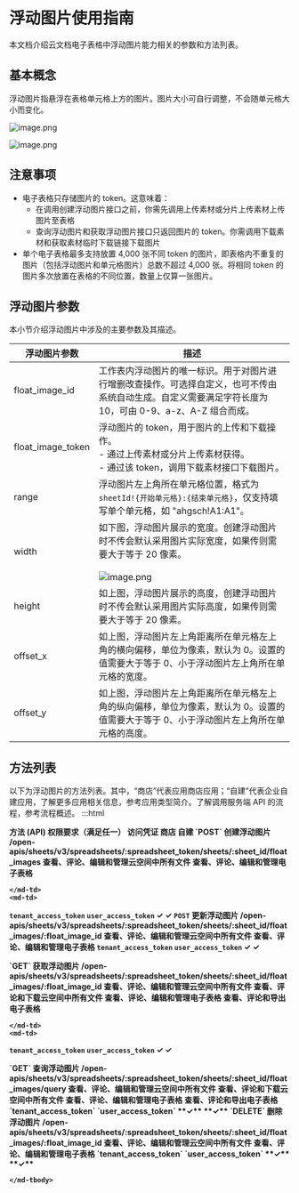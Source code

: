 # 浮动图片使用指南
本文档介绍云文档电子表格中浮动图片能力相关的参数和方法列表。
## 基本概念

浮动图片指悬浮在表格单元格上方的图片。图片大小可自行调整，不会随单元格大小而变化。

![image.png](//sf3-cn.feishucdn.com/obj/open-platform-opendoc/07363a34184606065d8463a62442fa79_yn9GSUzRoS.png?height=659&lazyload=true&maxWidth=400&width=1010)

![image.png](//sf3-cn.feishucdn.com/obj/open-platform-opendoc/79ec5afffddd426a3827ad5a5ac23bfd_upTHnwSH1G.png?height=621&lazyload=true&maxWidth=400&width=686)
## 注意事项

- 电子表格只存储图片的 token。这意味着：
    - 在调用创建浮动图片接口之前，你需先调用上传素材或分片上传素材上传图片至表格
    - 查询浮动图片和获取浮动图片接口只返回图片的 token。你需调用下载素材和获取素材临时下载链接下载图片
- 单个电子表格最多支持放置 4,000 张不同 token 的图片，即表格内不重复的图片（包括浮动图片和单元格图片）总数不超过 4,000 张。将相同 token 的图片多次放置在表格的不同位置，数量上仅算一张图片。

## 浮动图片参数

本小节介绍浮动图片中涉及的主要参数及其描述。

| 浮动图片参数 | 描述 |
| --- | --- |
| float_image_id | 工作表内浮动图片的唯一标识。用于对图片进行增删改查操作。可选择自定义，也可不传由系统自动生成。自定义需要满足字符长度为 10，可由 0-9、a-z、A-Z 组合而成。 |
| float_image_token | 浮动图片的 token，用于图片的上传和下载操作。<br> - 通过上传素材或分片上传素材获得。<br>- 通过该 token，调用下载素材接口下载图片。 |
| range | 浮动图片左上角所在单元格位置，格式为 `sheetId!{开始单元格}:{结束单元格}`，仅支持填写单个单元格，如 "ahgsch!A1:A1"。 |
| width | 如下图，浮动图片展示的宽度。创建浮动图片时不传会默认采用图片实际宽度，如果传则需要大于等于 20 像素。 <br> <br> ![image.png](//sf1-ttcdn-tos.pstatp.com/obj/open-platform-opendoc/5ba581c9134323943e6d5de6f45bc58e_Uw6DNDYQIG.png?height=438&lazyload=true&maxWidth=334&width=634) |
| height | 如上图，浮动图片展示的高度，创建浮动图片时不传会默认采用图片实际高度，如果传则需要大于等于 20 像素。 |
| offset_x | 如上图，浮动图片左上角距离所在单元格左上角的横向偏移，单位为像素，默认为 0。设置的值需要大于等于 0、小于浮动图片左上角所在单元格的宽度。 |
| offset_y | 如上图，浮动图片左上角距离所在单元格左上角的纵向偏移，单位为像素，默认为 0。设置的值需要大于等于 0、小于浮动图片左上角所在单元格的高度。 |





## 方法列表

以下为浮动图片的方法列表。其中，“商店”代表应用商店应用；“自建”代表企业自建应用，了解更多应用相关信息，参考应用类型简介。了解调用服务端 API 的流程，参考流程概述。
:::html
<md-table>
    <md-thead>
<tr>
    <md-th style="width: 35%;"><b>方法 (API)</md-th>
    <md-th style="width: 30%;"><b>权限要求（满足任一）</md-th>
    <md-th style="width: 20%;"><b>访问凭证</md-th>
    <md-th style="width: 10%;"><b>商店</md-th>
    <md-th style="width: 10%;"><b>自建</md-th>
</tr>
    </md-thead>
    <md-tbody>
<md-tr>
    <md-td>
`POST` 创建浮动图片 /open-apis/sheets/v3/spreadsheets/:spreadsheet_token/sheets/:sheet_id/float_images
    </md-td>
    <md-td>
查看、评论、编辑和管理云空间中所有文件
查看、评论、编辑和管理电子表格

    </md-td>
    <md-td>
`tenant_access_token`
`user_access_token`
    </md-td>
    <md-td>**✓**</md-td>
    <md-td>**✓**</md-td>
</md-tr>
<md-tr>
    <md-td>
`POST` 更新浮动图片 /open-apis/sheets/v3/spreadsheets/:spreadsheet_token/sheets/:sheet_id/float_images/:float_image_id
    </md-td>
    <md-td>
查看、评论、编辑和管理云空间中所有文件
 查看、评论、编辑和管理电子表格
    </md-td>
    <md-td>
`tenant_access_token`
`user_access_token`
    </md-td>
    <md-td>**✓**</md-td>
    <md-td>**✓**</md-td>
</md-tr>



<md-tr>
    <md-td>
`GET` 获取浮动图片 /open-apis/sheets/v3/spreadsheets/:spreadsheet_token/sheets/:sheet_id/float_images/:float_image_id
    </md-td>
    <md-td>
查看、评论、编辑和管理云空间中所有文件
查看、评论和下载云空间中所有文件
查看、评论、编辑和管理电子表格
查看、评论和导出电子表格
      
    </md-td>
    <md-td>
`tenant_access_token`
`user_access_token`
    </md-td>
    <md-td>**✓**</md-td>
    <md-td>**✓**</md-td>
</md-tr>




<md-tr>
    <md-td>
`GET` 查询浮动图片 /open-apis/sheets/v3/spreadsheets/:spreadsheet_token/sheets/:sheet_id/float_images/query
    </md-td>
    <md-td>
查看、评论、编辑和管理云空间中所有文件
查看、评论和下载云空间中所有文件
查看、评论、编辑和管理电子表格
查看、评论和导出电子表格
    </md-td>
    <md-td>
`tenant_access_token`
`user_access_token`
    </md-td>
    <md-td>**✓**</md-td>
    <md-td>**✓**</md-td>
</md-tr>
      
<md-tr>
    <md-td>
`DELETE` 删除浮动图片 /open-apis/sheets/v3/spreadsheets/:spreadsheet_token/sheets/:sheet_id/float_images/:float_image_id
    </md-td>
    <md-td>
查看、评论、编辑和管理云空间中所有文件
 查看、评论、编辑和管理电子表格
    </md-td>
    <md-td>
`tenant_access_token`
`user_access_token`
    </md-td>
    <md-td>**✓**</md-td>
    <md-td>**✓**</md-td>
</md-tr>




    </md-tbody>
</md-table>
